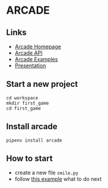 # ARCADE

## Links
* [Arcade Homepage](http://arcade.academy/)
* [Arcade API](http://arcade.academy/quick_index.html)
* [Arcade Examples](http://arcade.academy/examples/index.html)
* [Presentation](https://slides.com/paulcraven/pycon_2018/#/)

## Start a new project
```
cd workspace
mkdir first_game
cd first_game
```

## Install arcade

```
pipenv install arcade
```

## How to start


* create a new file `smile.py`
* follow [this example](http://arcade.academy/examples/happy_face.html#happy-face) what to do next

